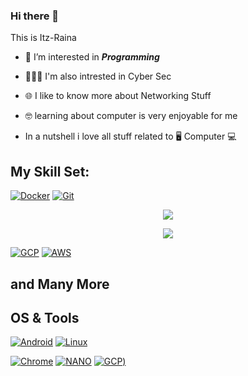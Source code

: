 ### Hi there 👋

This is Itz-Raina

- 🔭 I’m interested in ***Programming***
- 🧑🏻‍💻 I'm also intrested in Cyber Sec
- 🌐 I like to know more about Networking Stuff
- 🤓 learning about computer is very enjoyable for me

- In a nutshell i love all stuff related to 🖥️ Computer 💻

## My Skill Set:

[![Docker](https://img.shields.io/badge/Docker-2CA5E0?style=for-the-badge&logo=docker&logoColor=white)](https://www.docker.com/)
[![Git](https://img.shields.io/badge/Git-F05032?style=for-the-badge&logo=git&logoColor=white)](https://git-scm.com/)


<p align="center">
  <a href="https://skillicons.dev">
    <img src="https://skillicons.dev/icons?i=py,linux" />
  </a>

<p align="center">
  <a href="https://skillicons.dev">
    <img src="https://skillicons.dev/icons?i=raspberrypi,bash,github" />
  </a>

[![GCP](https://img.shields.io/badge/Google_Cloud-4285F4?style=for-the-badge&logo=google-cloud&logoColor=white)](https://cloud.google.com/)
[![AWS](https://img.shields.io/badge/Amazon_AWS-232F3E?style=for-the-badge&logo=amazon-aws&logoColor=white)](https://aws.amazon.com/)
  
 ## and Many More 


## OS & Tools

[![Android](https://img.shields.io/badge/Android-3DDC84?style=for-the-badge&logo=android&logoColor=white)](https://android.com)
[![Linux](https://img.shields.io/badge/Linux-black?style=for-the-badge&logo=linux&logoColor=white)](https://en.wikipedia.org/wiki/Linux)

[![Chrome](https://img.shields.io/badge/Google_Chrome-FF7139?style=for-the-badge&logo=Google_Chrome&logoColor=white)](https://www.google.com/chrome/?brand=YTUH&gclid=CjwKCAjw__ihBhADEiwAXEazJqiE3ktUy-OwpXWivoknoOL0ABDRgR5IljaMyiMCI7IZGw0soU02_hoC0_oQAvD_BwE&gclsrc=aw.ds)
[![NANO](https://img.shields.io/badge/NANO-%2311AB00.svg?&style=for-the-badge&logo=nano&logoColor=white)](https://www.nano-editor.org/dist/latest/nano.html)
[![GCP](https://img.shields.io/badge/VS_Code-4285F4?style=for-the-badge&logo=VS_Code&logoColor=white))](https://code.visualstudio.com/)



<!--
**Ayanokojji/Ayanokojji** is a ✨ _special_ ✨ repository because its `README.md` (this file) appears on your GitHub profile.
